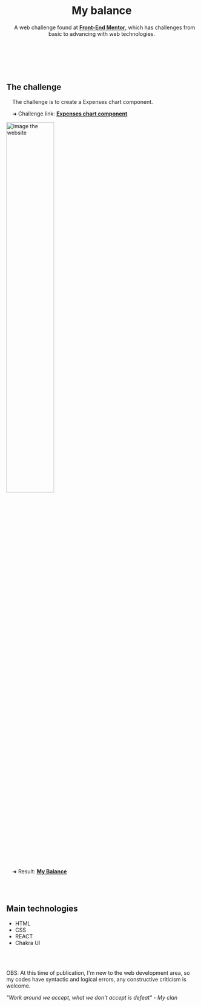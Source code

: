 <header>
    <h1>My balance</h1>
    <p>
      &nbsp;&nbsp;&nbsp;&nbsp;A web challenge found at <a href="https://www.frontendmentor.io/challenges"><strong>Front-End Mentor</strong></a>, which has challenges from basic to advancing with web technologies.
    </P>
  </header>
  <br>
  <br>
  <main>
    <h2>
      The challenge
    </h2>
    <p>
      &nbsp;&nbsp;&nbsp;&nbsp;The challenge is to create a Expenses chart component.<br>   
    </p>
    <p>                                          
      &nbsp;&nbsp;&nbsp;&nbsp;➜ Challenge link: <a href="https://www.frontendmentor.io/challenges/expenses-chart-component-e7yJBUdjwt"><strong>Expenses chart component</strong></a>
    </p>
    <img src="https://user-images.githubusercontent.com/83621438/187034409-3ae6821c-bcb9-4540-bab3-8afc1c648eb0.PNG" style="width: 50%;" alt="Image the website">
    <p>
      &nbsp;&nbsp;&nbsp;&nbsp;➜ Result: <a href="https://stl-my-balance.netlify.app/"><strong>My Balance</strong></a>
    </p>
  </main>
  <br>
  <br>
  <footer>
      <h2>Main technologies</h2>
    <p>
      <ul>
        <li>HTML</li>
        <li>CSS</li>
        <li>REACT</li>
        <li>Chakra UI</li>
      </ul>
    </p>
  <br>
  <br>
    <p>
      OBS: At this time of publication, I'm new to the web development area, so my codes have syntactic and logical errors, any constructive criticism is welcome.
    </p>
    <p>
      <i>"Work around we accept, what we don't accept is defeat"<i> - My clan
    <p>
  <footer>
  
